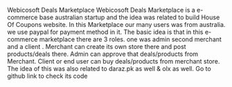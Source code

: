 Webicosoft Deals Marketplace
Webicosoft Deals Marketplace is a e-commerce base australian startup and the idea was related to build House Of Coupons website.
In this Marketplace our many users was from australia.
we use paypal for payment method in it.
The basic idea is that in this e-commerce marketplace there are 3 roles. one was admin second merchant and a client . Merchant can create its own store there and post products/deals there.
Admin can approve that deals/products from Merchant.
Client or end user can buy deals/products from merchant store.
The idea of this was also related to daraz.pk as well & olx as well.
Go to github link to check its code 
